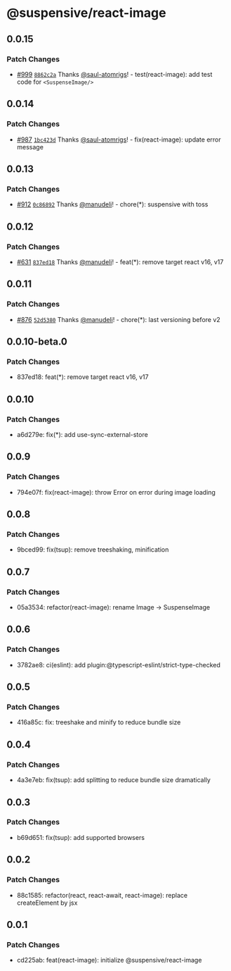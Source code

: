 # @suspensive/react-image

## 0.0.15

### Patch Changes

- [#999](https://github.com/toss/suspensive/pull/999) [`8862c2a`](https://github.com/toss/suspensive/commit/8862c2a4ec46b2b1e4a924e4fde46802a5fc66ba) Thanks [@saul-atomrigs](https://github.com/saul-atomrigs)! - test(react-image): add test code for `<SuspenseImage/>`

## 0.0.14

### Patch Changes

- [#987](https://github.com/toss/suspensive/pull/987) [`1bc423d`](https://github.com/toss/suspensive/commit/1bc423d7fd4536366983482a3723d86dc5139c58) Thanks [@saul-atomrigs](https://github.com/saul-atomrigs)! - fix(react-image): update error message

## 0.0.13

### Patch Changes

- [#912](https://github.com/toss/suspensive/pull/912) [`0c86892`](https://github.com/toss/suspensive/commit/0c868927ec30dc0699fd3c8753cab7ee6848f6c2) Thanks [@manudeli](https://github.com/manudeli)! - chore(\*): suspensive with toss

## 0.0.12

### Patch Changes

- [#631](https://github.com/toss/suspensive/pull/631) [`837ed18`](https://github.com/toss/suspensive/commit/837ed184f3257d895400669b290be470871ce46a) Thanks [@manudeli](https://github.com/manudeli)! - feat(\*): remove target react v16, v17

## 0.0.11

### Patch Changes

- [#876](https://github.com/toss/suspensive/pull/876) [`52d5380`](https://github.com/toss/suspensive/commit/52d5380f3fbfc30a1c2bd048aab07e612e1791df) Thanks [@manudeli](https://github.com/manudeli)! - chore(\*): last versioning before v2

## 0.0.10-beta.0

### Patch Changes

- 837ed18: feat(\*): remove target react v16, v17

## 0.0.10

### Patch Changes

- a6d279e: fix(\*): add use-sync-external-store

## 0.0.9

### Patch Changes

- 794e07f: fix(react-image): throw Error on error during image loading

## 0.0.8

### Patch Changes

- 9bced99: fix(tsup): remove treeshaking, minification

## 0.0.7

### Patch Changes

- 05a3534: refactor(react-image): rename Image -> SuspenseImage

## 0.0.6

### Patch Changes

- 3782ae8: ci(eslint): add plugin:@typescript-eslint/strict-type-checked

## 0.0.5

### Patch Changes

- 416a85c: fix: treeshake and minify to reduce bundle size

## 0.0.4

### Patch Changes

- 4a3e7eb: fix(tsup): add splitting to reduce bundle size dramatically

## 0.0.3

### Patch Changes

- b69d651: fix(tsup): add supported browsers

## 0.0.2

### Patch Changes

- 88c1585: refactor(react, react-await, react-image): replace createElement by jsx

## 0.0.1

### Patch Changes

- cd225ab: feat(react-image): initialize @suspensive/react-image
